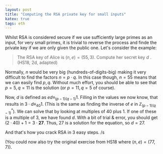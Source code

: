 ```yaml
---
layout: post
title: "Computing the RSA private key for small inputs"
katex: true
tags: eth
---
```


Whilst RSA is considered secure if we use sufficiently large primes as an input, for very small primes, it is trivial to reverse the process and finde the private key if we are only given the public one. Let's consider the example:

> The RSA key of Alice is $(n,e) = (55, 3)$. Compute her secret key $d$ . (HS18, 2d, adapted)

Normally, $n$ would be very big (hundreds-of-digits-big) making it very difficult to find the factors $n = p \cdot q$. In this case though, $n = 55$ means that we can easily find $p, q$. Without much effort, you should be able to see that $p = 5, q = 11$ is the solution (or $p = 11, q = 5$ of course).

Now, $d$ is defined as $ed \equiv_{(p-1)(q-1)} 1$. Filling in the values we now know, that results in $3 \cdot d \equiv_{40} 1$. (This is the same as finding the inverse of $e$ in $\mathbb{Z}^*_{(p-1)(q-1)}$). We can solve that by looking at multiples of $40$ plus $1$. If one of these is a multiple of $3$, we have found $d$. With a bit of trial & error, you should get $(2 \cdot 40) + 1 = 3 \cdot \mathbf{27}$. Thus, $27$ is a solution for the equation, so $d = 27$.

And that's how you crack RSA in 3 easy steps. /s

(You could now also try the original exercise from HS18 where $(n,e) = (77,7)$).
